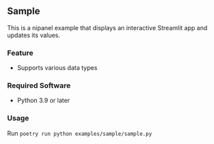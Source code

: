 ## Sample

This is a nipanel example that displays an interactive Streamlit app and updates its values.

### Feature

- Supports various data types

### Required Software

- Python 3.9 or later

### Usage

Run `poetry run python examples/sample/sample.py`